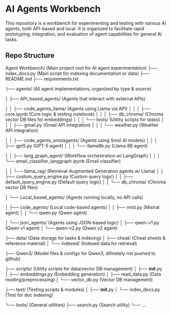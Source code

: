 # AI Agents Workbench

This repository is a workbench for experimenting and testing with various AI agents, both API-based and local. It is organized to facilitate rapid prototyping, integration, and evaluation of agent capabilities for general AI tasks.

## Repo Structure

Agent Workbench/                          (Main project root for AI agent experimentation)
├── index_docs.py                         (Main script for indexing documentation or data)
├── README.md
├── requirements.txt

├── agents/                               (All agent implementations, organized by type & source)

│   ├── API_based_agents/                 (Agents that interact with external APIs)

│   │   ├── code_agents_llama/            (Agents using Llama via API)
│   │   │   ├── core.ipynb                (Core logic & testing notebook)
│   │   │   ├── db_chroma/                (Chroma vector DB files for embeddings)
│   │   │   └── tools/                    (Utility scripts for tasks)
│   │   │       ├── gmail.py              (Gmail API integration)
│   │   │       └── weather.py            (Weather API integration)

│   │   ├── code_agents_smolagents/       (Agents using Smol AI models)
│   │   │   ├── gpt5.py                   (GPT-5 agent)
│   │   │   └── llama8b.py                (Llama 8B agent)

│   │   ├── lang_graph_agent/             (Workflow orchestration w/ LangGraph)
│   │   │   └── email_classifier_langgraph.ipynb   (Email classifier)

│   │   └── llama_rag/                    (Retrieval-Augmented Generation agents w/ Llama)
│   │       ├── custom_query_engine.py    (Custom query logic)
│   │       ├── default_query_engine.py   (Default query logic)
│   │       └── db_chroma/                (Chroma vector DB files)

│   └── Local_based_agents/               (Agents running locally, no API calls)

│       ├── code_agents/                  (Local code-based agents)
│       │   ├── mist.py                   (Mistral agent)
│       │   └── qwen.py                   (Qwen agent)

│       └── json_agents/                  (Agents using JSON-based logic)
│           ├── qwen-v1.py                (Qwen v1 agent)
│           └── qwen-v2.py                (Qwen v2 agent)

├── data/                                 (Data storage for tasks & indexing)
│   ├── cheat/                            (Cheat sheets & reference material)
│   └── indexed/                          (Indexed data for retrieval)

├── Qwen3/                                (Model files & configs for Qwen3, difinetely not pushed to github)

├── scripts/                              (Utility scripts for data/vector DB management)
│   ├── __init__.py
│   ├── embeddings.py                     (Embedding generation)
│   ├── read_data.py                      (Data reading/preprocessing)
│   └── vector_db.py                      (Vector DB management)

├── test/                                 (Testing scripts & modules)
│   ├── __init__.py
│   └── index_docs.py                     (Test for doc indexing)

└── tools/                                (General utilities)
    ├── search.py                         (Search utility)
    └── ...
